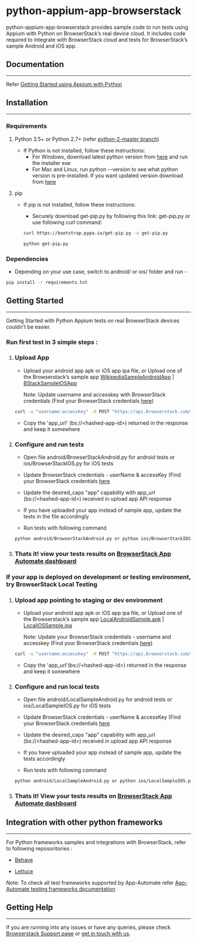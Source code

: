 # python-appium-app-browserstack

python-appium-app-browserstack provides sample code to run tests using Appium with Python on BrowserStack’s real device cloud. It includes code required to integrate with BrowserStack cloud and tests for BrowserStack’s sample Android and iOS app.

## Documentation

---
Refer  [Getting Started using Appium with Python](https://www.browserstack.com/app-automate/appium-python)

## Installation

---

### Requirements

1. Python 3.5+ or Python 2.7+ (refer [python-2-master branch](https://github.com/browserstack/python-appium-app-browserstack/tree/python-2-master))

    - If Python is not installed, follow these instructions:
        - For Windows, download latest python version from [here](https://www.python.org/downloads/windows/) and run the installer exe
        - For Mac and Linux, run python --version to see what python version is pre-installed. If you want updated version download from [here](https://www.python.org/downloads/)

2. pip

    - If pip is not installed, follow these instructions:
        - Securely download get-pip.py by following this link: get-pip.py or use following curl command:

        ```sh
        curl https://bootstrap.pypa.io/get-pip.py -o get-pip.py
        ```

        ```sh
        python get-pip.py
        ```

### Dependencies

- Depending on your use case, switch to android/ or ios/ folder and run -

```sh
pip install -r requirements.txt
```

## Getting Started

---
Getting Started with Python Appium tests on real BrowserStack devices couldn't be easier.

### **Run first test in 3 simple steps :**

1. ### Upload App

    - Upload your android app apk or iOS app ipa file, or Upload one of the Browserstack’s sample app [WikipediaSampleAndroidApp](https://www.browserstack.com/app-automate/sample-apps/android/WikipediaSample.apk) | [BStackSampleiOSApp](https://www.browserstack.com/app-automate/sample-apps/ios/BStackSampleApp.ipa)

        Note: Update username and accesskey with BrowserStack credentials (Find your BrowserStack credentials [here](https://www.browserstack.com/accounts/settings))

    ``` sh
    curl -u "username:accesskey" -X POST "https://api.browserstack.com/app-automate/upload" -F "file=@/path/to/app/file/Application-debug.apk"
    ```

    - Copy the 'app_url' (bs://\<hashed-app-id>) returned in the response and keep it somewhere

2. ### Configure and run tests

    - Open file android/BrowserStackAndroid.py for android tests or ios/BrowserStackIOS.py for iOS tests

    - Update BrowserStack credentials - userName & accessKey (Find  your BrowserStack credentials [here](https://www.browserstack.com/accounts/settings)

    - Update the desired_caps "app" capability with app_url (bs://\<hashed-app-id>) received in upload app API response

    - If you have uploaded your app instead of sample app, update the tests in the file accordingly

    - Run tests with following command

    ```sh
    python android/BrowserStackAndroid.py or python ios/BrowserStackIOS.py
    ```

3. ### Thats it! view your tests results on [BrowserStack App Automate dashboard](https://app-automate.browserstack.com/)

### **If your app is deployed on development or testing environment, try BrowserStack Local Testing**

1. ### Upload app pointing to staging or dev environment

    - Upload your android app apk or iOS app ipa file, or Upload one of the Browserstack’s sample app [LocalAndroidSample.apk](https://www.browserstack.com/app-automate/sample-apps/android/LocalSample.apk) | [LocaliOSSample.ipa](https://www.browserstack.com/app-automate/sample-apps/ios/LocalSample.ipa)

        Note: Update your BrowserStack credentials - username and accesskey (Find your BrowserStack credentials [here](https://www.browserstack.com/accounts/settings))

    ``` sh
    curl -u "username:accesskey" -X POST "https://api.browserstack.com/app-automate/upload" -F "file=@/path/to/app/file/Application-debug.apk"
    ```

    - Copy the 'app_url'(bs://\<hashed-app-id>) returned in the response and keep it somewhere

2. ### Configure and run local tests

    - Open file android/LocalSampleAndroid.py for android tests or ios/LocalSampleIOS.py for iOS tests

    - Update BrowserStack credentials - userName & accessKey (Find  your BrowserStack credentials [here](https://www.browserstack.com/accounts/settings)

    - Update the desired_caps "app" capability with app_url (bs://\<hashed-app-id>) received in upload app API response

    - If you have uploaded your app instead of sample app, update the tests accordingly

    - Run tests with following command

    ```sh
    python android/LocalSampleAndroid.py or python ios/LocalSampleIOS.py
    ```

3. ### Thats it! View your tests results on [BrowserStack App Automate dashboard](https://app-automate.browserstack.com/)

## Integration with other python frameworks

---
For Python frameworks samples and integrations with BrowserStack, refer to following reposoritories :

- [Behave](https://github.com/browserstack/behave-appium-app-browserstack)

- [Lettuce](https://github.com/browserstack/lettuce-appium-app-browserstack)

Note: To check all test frameworks supported by App-Automate refer [App-Automate testing frameworks documentation](https://www.browserstack.com/docs?product=app-automate)

## Getting Help

---
If you are running into any issues or have any queries, please check [Browserstack Support page](https://www.browserstack.com/support/app-automate) or [get in touch with us](https://www.browserstack.com/contact?ref=help).

